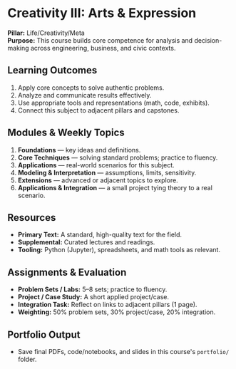 # Creativity III: Arts & Expression

**Pillar:** Life/Creativity/Meta  
**Purpose:** This course builds core competence for analysis and decision-making across engineering, business, and civic contexts.

## Learning Outcomes
1. Apply core concepts to solve authentic problems.
2. Analyze and communicate results effectively.
3. Use appropriate tools and representations (math, code, exhibits).
4. Connect this subject to adjacent pillars and capstones.

## Modules & Weekly Topics
1. **Foundations** — key ideas and definitions.
2. **Core Techniques** — solving standard problems; practice to fluency.
3. **Applications** — real-world scenarios for this subject.
4. **Modeling & Interpretation** — assumptions, limits, sensitivity.
5. **Extensions** — advanced or adjacent topics to explore.
6. **Applications & Integration** — a small project tying theory to a real scenario.

## Resources
- **Primary Text:** A standard, high-quality text for the field.
- **Supplemental:** Curated lectures and readings.
- **Tooling:** Python (Jupyter), spreadsheets, and math tools as relevant.

## Assignments & Evaluation
- **Problem Sets / Labs:** 5–8 sets; practice to fluency.
- **Project / Case Study:** A short applied project/case.
- **Integration Task:** Reflect on links to adjacent pillars (1 page).
- **Weighting:** 50% problem sets, 30% project/case, 20% integration.

## Portfolio Output
- Save final PDFs, code/notebooks, and slides in this course's `portfolio/` folder.
